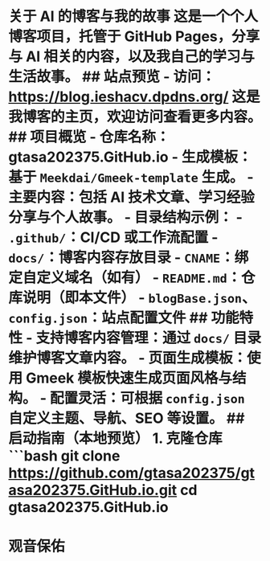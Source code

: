 # 关于 AI 的博客与我的故事 这是一个个人博客项目，托管于 GitHub Pages，分享与 AI 相关的内容，以及我自己的学习与生活故事。 ## 站点预览 - 访问：https://blog.ieshacv.dpdns.org/ 这是我博客的主页，欢迎访问查看更多内容。 ## 项目概览 - **仓库名称**：gtasa202375.GitHub.io - **生成模板**：基于 `Meekdai/Gmeek-template` 生成。 - **主要内容**：包括 AI 技术文章、学习经验分享与个人故事。 - **目录结构示例**： - `.github/`：CI/CD 或工作流配置 - `docs/`：博客内容存放目录 - `CNAME`：绑定自定义域名（如有） - `README.md`：仓库说明（即本文件） - `blogBase.json`、`config.json`：站点配置文件 ## 功能特性 - **支持博客内容管理**：通过 `docs/` 目录维护博客文章内容。 - **页面生成模板**：使用 Gmeek 模板快速生成页面风格与结构。 - **配置灵活**：可根据 `config.json` 自定义主题、导航、SEO 等设置。 ## 启动指南（本地预览） 1. **克隆仓库** ```bash git clone https://github.com/gtasa202375/gtasa202375.GitHub.io.git cd gtasa202375.GitHub.io 
# 观音保佑

